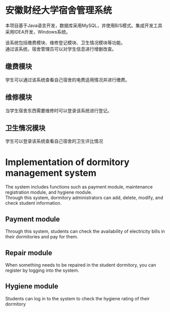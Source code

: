 # 安徽财经大学宿舍管理系统 

本项目基于Java语言开发，数据库采用MySQL，并使用B/S模式。集成开发工具采用IDEA开发，Windows系统。

该系统包括缴费模块、维修登记模块、卫生情况模块等功能。  
通过该系统，宿舍管理员可以对学生信息进行增删改查。  
## 缴费模块
学生可以通过该系统查看自己宿舍的电费适用情况并进行缴费。  
## 维修模块
当学生宿舍东西需要维修时可以登录该系统进行登记。
## 卫生情况模块  
学生可以登录该系统查看自己宿舍的卫生评比情况

# Implementation of dormitory management system  

The system includes functions such as payment module, maintenance registration module, and hygiene module.  
Through this system, dormitory administrators can add, delete, modify, and check student information.  
## Payment module
Through this system, students can check the availability of electricity bills in their dormitories and pay for them.  
## Repair module
When something needs to be repaired in the student dormitory, you can register by logging into the system.
## Hygiene module  
Students can log in to the system to check the hygiene rating of their dormitory
